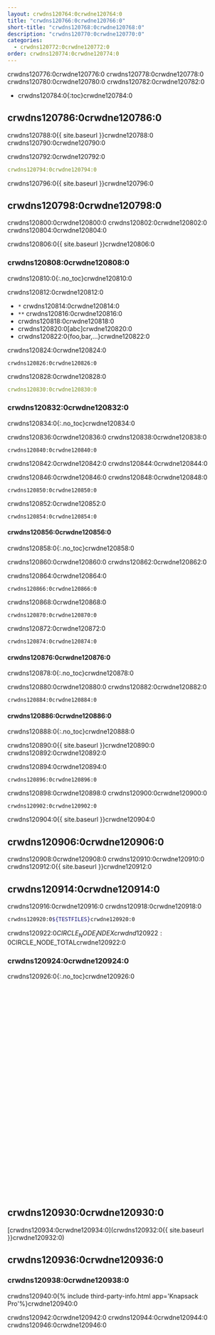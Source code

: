 ```yaml
---
layout: crwdns120764:0crwdne120764:0
title: "crwdns120766:0crwdne120766:0"
short-title: "crwdns120768:0crwdne120768:0"
description: "crwdns120770:0crwdne120770:0"
categories:
  - crwdns120772:0crwdne120772:0
order: crwdns120774:0crwdne120774:0
---
```

crwdns120776:0crwdne120776:0 crwdns120778:0crwdne120778:0 crwdns120780:0crwdne120780:0 crwdns120782:0crwdne120782:0

- crwdns120784:0{:toc}crwdne120784:0

## crwdns120786:0crwdne120786:0

crwdns120788:0{{ site.baseurl }}crwdne120788:0 crwdns120790:0crwdne120790:0

crwdns120792:0crwdne120792:0

```yaml
crwdns120794:0crwdne120794:0
```

crwdns120796:0{{ site.baseurl }}crwdne120796:0

## crwdns120798:0crwdne120798:0

crwdns120800:0crwdne120800:0 crwdns120802:0crwdne120802:0 crwdns120804:0crwdne120804:0

crwdns120806:0{{ site.baseurl }}crwdne120806:0

### crwdns120808:0crwdne120808:0

crwdns120810:0{:.no_toc}crwdne120810:0

crwdns120812:0crwdne120812:0

- `*` crwdns120814:0crwdne120814:0
- `**` crwdns120816:0crwdne120816:0
- crwdns120818:0crwdne120818:0
- crwdns120820:0[abc]crwdne120820:0
- crwdns120822:0{foo,bar,...}crwdne120822:0

crwdns120824:0crwdne120824:0

    crwdns120826:0crwdne120826:0
    

crwdns120828:0crwdne120828:0

```yaml
crwdns120830:0crwdne120830:0
```

### crwdns120832:0crwdne120832:0

crwdns120834:0{:.no_toc}crwdne120834:0

crwdns120836:0crwdne120836:0 crwdns120838:0crwdne120838:0

    crwdns120840:0crwdne120840:0
    

crwdns120842:0crwdne120842:0 crwdns120844:0crwdne120844:0

crwdns120846:0crwdne120846:0 crwdns120848:0crwdne120848:0

    crwdns120850:0crwdne120850:0
    

crwdns120852:0crwdne120852:0

    crwdns120854:0crwdne120854:0
    

#### crwdns120856:0crwdne120856:0

crwdns120858:0{:.no_toc}crwdne120858:0

crwdns120860:0crwdne120860:0 crwdns120862:0crwdne120862:0

crwdns120864:0crwdne120864:0

    crwdns120866:0crwdne120866:0
    

crwdns120868:0crwdne120868:0

    crwdns120870:0crwdne120870:0
    

crwdns120872:0crwdne120872:0

    crwdns120874:0crwdne120874:0
    

#### crwdns120876:0crwdne120876:0

crwdns120878:0{:.no_toc}crwdne120878:0

crwdns120880:0crwdne120880:0 crwdns120882:0crwdne120882:0

    crwdns120884:0crwdne120884:0
    

#### crwdns120886:0crwdne120886:0

crwdns120888:0{:.no_toc}crwdne120888:0

crwdns120890:0{{ site.baseurl }}crwdne120890:0 crwdns120892:0crwdne120892:0

crwdns120894:0crwdne120894:0

    crwdns120896:0crwdne120896:0
    

crwdns120898:0crwdne120898:0 crwdns120900:0crwdne120900:0

    crwdns120902:0crwdne120902:0
    

crwdns120904:0{{ site.baseurl }}crwdne120904:0

## crwdns120906:0crwdne120906:0

crwdns120908:0crwdne120908:0 crwdns120910:0crwdne120910:0 crwdns120912:0{{ site.baseurl }}crwdne120912:0

## crwdns120914:0crwdne120914:0

crwdns120916:0crwdne120916:0 crwdns120918:0crwdne120918:0

```bash
crwdns120920:0${TESTFILES}crwdne120920:0
```

crwdns120922:0$CIRCLE_NODE_INDEXcrwdnd120922:0$CIRCLE_NODE_TOTALcrwdne120922:0

### crwdns120924:0crwdne120924:0

crwdns120926:0{:.no_toc}crwdne120926:0 <iframe width="854" height="480" src="crwdns120928:0crwdne120928:0" frameborder="0" allow="autoplay; encrypted-media" allowfullscreen mark="crwd-mark"></iframe> 

## crwdns120930:0crwdne120930:0

[crwdns120934:0crwdne120934:0](crwdns120932:0{{ site.baseurl }}crwdne120932:0)

## crwdns120936:0crwdne120936:0

### crwdns120938:0crwdne120938:0

crwdns120940:0{% include third-party-info.html app='Knapsack Pro'%}crwdne120940:0

crwdns120942:0crwdne120942:0 crwdns120944:0crwdne120944:0 crwdns120946:0crwdne120946:0